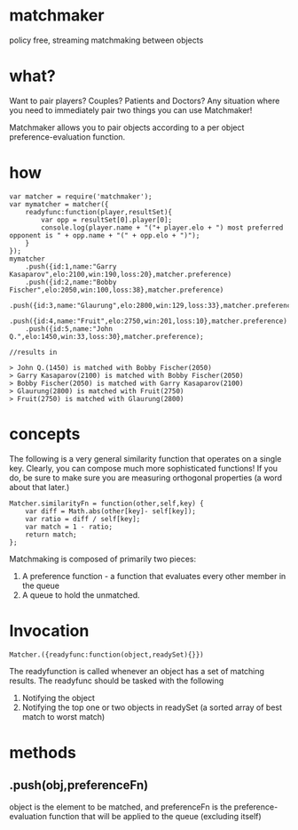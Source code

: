 matchmaker
==========

policy free, streaming matchmaking between objects

what?
=====

Want to pair players? Couples? Patients and Doctors? Any situation where you need to immediately
pair two things you can use Matchmaker!

Matchmaker allows you to pair objects according to a per object preference-evaluation function. 

how
===

	var matcher = require('matchmaker');
	var mymatcher = matcher({
		readyfunc:function(player,resultSet){
			var opp = resultSet[0].player[0];
			console.log(player.name + "("+ player.elo + ") most preferred opponent is " + opp.name + "(" + opp.elo + ")");
		}
	});
	mymatcher
		.push({id:1,name:"Garry Kasaparov",elo:2100,win:190,loss:20},matcher.preference)
		.push({id:2,name:"Bobby Fischer",elo:2050,win:100,loss:38},matcher.preference)
		.push({id:3,name:"Glaurung",elo:2800,win:129,loss:33},matcher.preference)
		.push({id:4,name:"Fruit",elo:2750,win:201,loss:10},matcher.preference)
		.push({id:5,name:"John Q.",elo:1450,win:33,loss:30},matcher.preference);

	//results in 

	> John Q.(1450) is matched with Bobby Fischer(2050)
	> Garry Kasaparov(2100) is matched with Bobby Fischer(2050)
	> Bobby Fischer(2050) is matched with Garry Kasaparov(2100)
	> Glaurung(2800) is matched with Fruit(2750)
	> Fruit(2750) is matched with Glaurung(2800)
 
concepts
========

The following is a very general similarity function that operates on a single key. Clearly, you can compose much more
sophisticated functions! If you do, be sure to make sure you are measuring orthogonal properties (a word about that later.)

	Matcher.similarityFn = function(other,self,key) {
		var diff = Math.abs(other[key]- self[key]);
		var ratio = diff / self[key];
		var match = 1 - ratio;
		return match;
	};

Matchmaking is composed of primarily two pieces:

1. A preference function - a function that evaluates every other member in the queue
2. A queue to hold the unmatched.

Invocation
==========

	Matcher.({readyfunc:function(object,readySet){}})

The readyfunction is called whenever an object has a set of matching results. The readyfunc should be tasked with the following

1. Notifying the object
2. Notifying the top one or two objects in readySet (a sorted array of best match to worst match)

methods
=======

.push(obj,preferenceFn)
-----------------------

object is the element to be matched, and preferenceFn is the preference-evaluation function that will be applied to the queue
(excluding itself)


